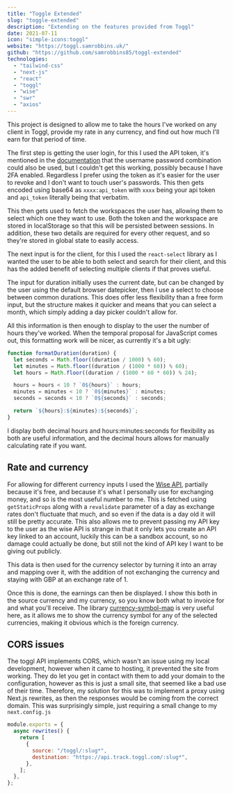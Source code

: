 ```yaml
---
title: "Toggle Extended"
slug: "toggle-extended"
description: "Extending on the features provided from Toggl"
date: 2021-07-11
icon: "simple-icons:toggl"
website: "https://toggl.samrobbins.uk/"
github: "https://github.com/samrobbins85/toggl-extended"
technologies:
  - "tailwind-css"
  - "next-js"
  - "react"
  - "toggl"
  - "wise"
  - "swr"
  - "axios"
---
```


This project is designed to allow me to take the hours I've worked on any client in Toggl, provide my rate in any currency, and find out how much I'll earn for that period of time.

The first step is getting the user login, for this I used the API token, it's mentioned in the [documentation](https://github.com/toggl/toggl_api_docs/blob/master/chapters/authentication.md) that the username password combination could also be used, but I couldn't get this working, possibly because I have 2FA enabled. Regardless I prefer using the token as it's easier for the user to revoke and I don't want to touch user's passwords. This then gets encoded using base64 as `xxxx:api_token` with `xxxx` being your api token and `api_token` literally being that verbatim.

This then gets used to fetch the workspaces the user has, allowing them to select which one they want to use. Both the token and the workspace are stored in localStorage so that this will be persisted between sessions. In addition, these two details are required for every other request, and so they're stored in global state to easily access.

The next input is for the client, for this I used the `react-select` library as I wanted the user to be able to both select and search for their client, and this has the added benefit of selecting multiple clients if that proves useful.

The input for duration initially uses the current date, but can be changed by the user using the default browser datepicker, then I use a select to choose between common durations. This does offer less flexibility than a free form input, but the structure makes it quicker and means that you can select a month, which simply adding a day picker couldn't allow for.

All this information is then enough to display to the user the number of hours they've worked. When the temporal proposal for JavaScript comes out, this formatting work will be nicer, as currently it's a bit ugly:

```js
function formatDuration(duration) {
  let seconds = Math.floor((duration / 1000) % 60);
  let minutes = Math.floor((duration / (1000 * 60)) % 60);
  let hours = Math.floor((duration / (1000 * 60 * 60)) % 24);

  hours = hours < 10 ? `0${hours}` : hours;
  minutes = minutes < 10 ? `0${minutes}` : minutes;
  seconds = seconds < 10 ? `0${seconds}` : seconds;

  return `${hours}:${minutes}:${seconds}`;
}
```

I display both decimal hours and hours:minutes:seconds for flexibility as both are useful information, and the decimal hours allows for manually calculating rate if you want.

## Rate and currency

For allowing for different currency inputs I used the [Wise API](https://api-docs.transferwise.com/), partially because it's free, and because it's what I personally use for exchanging money, and so is the most useful number to me. This is fetched using `getStaticProps` along with a `revalidate` parameter of a day as exchange rates don't fluctuate that much, and so even if the data is a day old it will still be pretty accurate. This also allows me to prevent passing my API key to the user as the wise API is strange in that it only lets you create an API key linked to an account, luckily this can be a sandbox account, so no damage could actually be done, but still not the kind of API key I want to be giving out publicly.

This data is then used for the currency selector by turning it into an array and mapping over it, with the addition of not exchanging the currency and staying with GBP at an exchange rate of 1.

Once this is done, the earnings can then be displayed. I show this both in the source currency and my currency, so you know both what to invoice for and what you'll receive. The library [currency-symbol-map](https://www.npmjs.com/package/currency-symbol-map) is very useful here, as it allows me to show the currency symbol for any of the selected currencies, making it obvious which is the foreign currency.

## CORS issues

The toggl API implements CORS, which wasn't an issue using my local development, however when it came to hosting, it prevented the site from working. They do let you get in contact with them to add your domain to the configuration, however as this is just a small site, that seemed like a bad use of their time. Therefore, my solution for this was to implement a proxy using Next.js rewrites, as then the responses would be coming from the correct domain. This was surprisingly simple, just requiring a small change to my `next.config.js`

```js
module.exports = {
  async rewrites() {
    return [
      {
        source: "/toggl/:slug*",
        destination: "https://api.track.toggl.com/:slug*",
      },
    ];
  },
};
```
